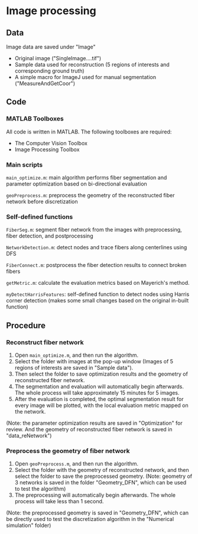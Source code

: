 # Image processing

## Data
Image data are saved under "Image" 
- Original image ("SingleImage....tif")
- Sample data used for reconstruction (5 regions of interests and corresponding ground truth)
- A simple macro for ImageJ used for manual segmentation ("MeasureAndGetCoor")
    

## Code

### MATLAB Toolboxes

All code is written in MATLAB. The following toolboxes are required:
- The Computer Vision Toolbox
- Image Processing Toolbox

### Main scripts

`main_optimize.m`: main algorithm performs fiber segmentation and parameter optimization based on bi-directional evaluation

`geoPreprocess.m`: preprocess the geometry of the reconstructed fiber network before discretization

### Self-defined functions

`FiberSeg.m`: segment fiber network from the images with preprocessing, fiber detection, and postprocessing

`NetworkDetection.m`: detect nodes and trace fibers along centerlines using DFS

`FiberConnect.m`: postprocess the fiber detection results to connect broken fibers

`getMetric.m`: calculate the evaluation metrics based on Mayerich's method.

`myDetectHarrisFeatures`: self-defined function to detect nodes using Harris corner detection (makes some small changes based on the original in-built function)


## Procedure

### Reconstruct fiber network

1. Open `main_optimize.m`, and then run the algorithm.
2. Select the folder with images at the pop-up window (Images of 5 regions of interests are saved in "Sample data").
3. Then select the folder to save optimization results and the geometry of reconstructed fiber network.
4. The segmentation and evaluation will automatically begin afterwards. The whole process will take approximately 15 minutes for 5 images.
5. After the evaluation is completed, the optimal segmentation result for every image will be plotted, with the local evaluation metric mapped on the network.

(Note: the parameter optimization results are saved in "Optimization" for review. And the geometry of reconstructed fiber network is saved in "data_reNetwork")

### Preprocess the geometry of fiber network

1. Open `geoPreprocess.m`, and then run the algorithm.
2. Select the folder with the geometry of reconstructed network, and then select the folder to save the preprocessed geometry.
(Note: geometry of 3 networks is saved in the folder "Geometry_DFN", which can be used to test the algorithm)
3. The preprocessing will automatically begin afterwards. The whole process will take less than 1 second.

(Note: the preprocessed geometry is saved in "Geometry_DFN", which can be directly used to test the discretization algorithm in the "Numerical simulation" folder)

